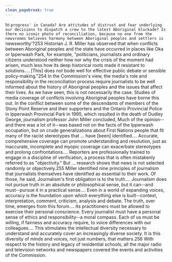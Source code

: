 ```yaml
---
clean_pagebreak: true
---
```


to `progress' in Canada? Are attitudes of distrust and fear underlying our decisions to dispatch a crew to the latest Aboriginal blockade? Is there no iconic photo of reconciliation, because no one from the newsrooms believes harmony between Aboriginal peoples and settlers is `newsworthy'?253
Historian J. R. Miller has observed that when conflicts between Aboriginal peoples and the state have occurred in places like Oka or Ipperwash Park, for example, "politicians, journalists and ordinary citizens understood neither how nor why the crisis of the moment had arisen, much less how its deep historical roots made it resistant to solutions.... [This] does not bode well for effective public debate or sensible policy-making."254
In the Commission's view, the media's role and responsibility in the reconciliation process require journalists to be well informed about the history of Aboriginal peoples and the issues that affect their lives. As we have seen, this is not necessarily the case. Studies of media coverage of conflicts involving Aboriginal peoples have borne this out. In the conflict between some of the descendants of members of the Stony Point Reserve and their supporters and the Ontario Provincial Police in Ipperwash Provincial Park in 1995, which resulted in the death of Dudley George, journalism professor John Miller concluded,
Much of the opinion--and there was a lot of it--was based not on the facts of the Ipperwash occupation, but on crude generalizations about First Nations people that fit many of the racist stereotypes that ... have [been] identified.... Accurate, comprehensive coverage can promote understanding and resolution, just as inaccurate, incomplete and myopic coverage can exacerbate stereotypes and prolong confrontations.... Reporters are professionally trained to engage in a discipline of verification, a process that is often mistakenly referred to as "objectivity." But ... research shows that news is not selected randomly or objectively.255
Miller identified nine principles of journalism that journalists themselves have identified as essential to their work. Of those, he said,
Journalism's first obligation is to the truth.... Journalism does not pursue truth in an absolute or philosophical sense, but it can--and must--pursue it in a practical sense.... Even in a world of expanding voices, accuracy is the foundation upon which everything else is built--context, interpretation, comment, criticism, analysis and debate. The truth, over time, emerges from this forum....
Its practitioners must be allowed to exercise their personal conscience. Every journalist must have a personal sense of ethics and responsibility--a moral compass. Each of us must be willing, if fairness and accuracy require, to voice differences with our colleagues.... This stimulates the intellectual diversity necessary to understand and accurately cover an increasingly diverse society. It is this diversity of minds and voices, not just numbers, that matters.256
With respect to the history and legacy of residential schools, all the major radio and television networks and newspapers covered the events and activities of the Commission.
